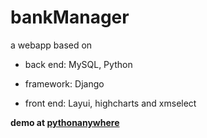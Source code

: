 # bankManager

a webapp based on 

* back end: MySQL, Python

* framework: Django

* front end: Layui, highcharts and xmselect

**demo at [pythonanywhere](https://zvict.pythonanywhere.com)**

